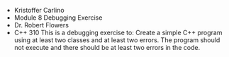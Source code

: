 * Kristoffer Carlino
* Module 8 Debugging Exercise
* Dr. Robert Flowers
* C++ 310
  This is a debugging exercise to:
  Create a simple C++ program using at least two classes and at least two errors. The program should not execute and there should be at least two errors in the code.
